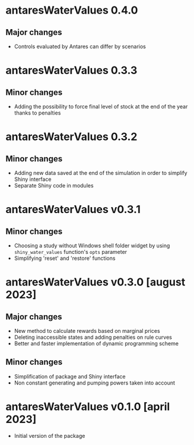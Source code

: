 # antaresWaterValues 0.4.0

## Major changes

* Controls evaluated by Antares can differ by scenarios

# antaresWaterValues 0.3.3

## Minor changes

* Adding the possibility to force final level of stock at the end of the year thanks to penalties

# antaresWaterValues 0.3.2

## Minor changes

* Adding new data saved at the end of the simulation in order to simplify Shiny interface
* Separate Shiny code in modules

# antaresWaterValues v0.3.1

## Minor changes

* Choosing a study without Windows shell folder widget by using `shiny_water_values` function's `opts` parameter 
* Simplifying 'reset' and 'restore' functions


# antaresWaterValues v0.3.0 [august 2023]

## Major changes

* New method to calculate rewards based on marginal prices
* Deleting inaccessible states and adding penalties on rule curves
* Better and faster implementation of dynamic programming scheme

## Minor changes

* Simplification of package and Shiny interface
* Non constant generating and pumping powers taken into account


# antaresWaterValues v0.1.0 [april 2023]

* Initial version of the package
